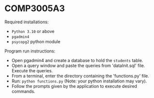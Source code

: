 # COMP3005A3

Required installations:
*  ```Python 3.10``` or above
*  ```pgadmin4```
*  ```psycopg2``` python module

Program run instructions:
* Open pgadmin4 and create a database to hold the ```students``` table.
* Open a query window and paste the queries from 'dataInit.sql' file. Execute the queries.
* From a terminal, enter the directory containing the 'functions.py' file.
* Run: ```python functions.py``` (Note: your python installation may vary).
* Follow the prompts given by the application to execute desired commands. 
